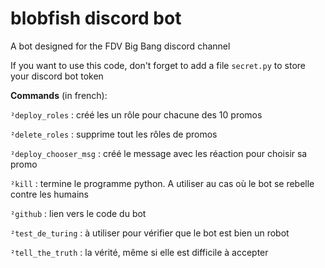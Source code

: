 # blobfish discord bot

A bot designed for the FDV Big Bang discord channel

If you want to use this code, don't forget to add a file `secret.py` to store your discord bot token

**Commands** (in french):

  `²deploy_roles` : créé les un rôle pour chacune des 10 promos
  
  `²delete_roles` : supprime tout les rôles de promos
  
  `²deploy_chooser_msg` : créé le message avec les réaction pour choisir sa promo
  
  `²kill` : termine le programme python. A utiliser au cas où le bot se rebelle contre les humains
  
  `²github` : lien vers le code du bot
  
  `²test_de_turing` : à utiliser pour vérifier que le bot est bien un robot
  
  `²tell_the_truth` : la vérité, même si elle est difficile à accepter
